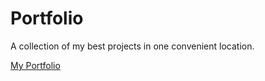 # Portfolio

A collection of my best projects in one convenient location.

[My Portfolio](http://happy-cats.surge.sh)

